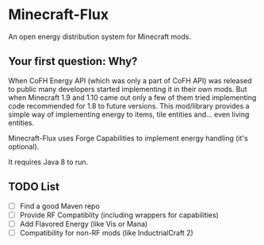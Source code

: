 # Minecraft-Flux
An open energy distribution system for Minecraft mods.

## Your first question: Why?
When CoFH Energy API (which was only a part of CoFH API) was released to public many developers started implementing it in their own mods.
But when Minecraft 1.9 and 1.10 came out only a few of them tried implementing code recommended for 1.8 to future versions.
This mod/library provides a simple way of implementing energy to items, tile entities and... even living entities.

Minecraft-Flux uses Forge Capabilities to implement energy handling (it's optional).

It requires Java 8 to run.

## TODO List
- [ ] Find a good Maven repo
- [ ] Provide RF Compatiblity (including wrappers for capabilities)
- [ ] Add Flavored Energy (like Vis or Mana)
- [ ] Compatibility for non-RF mods (like InductrialCraft 2)